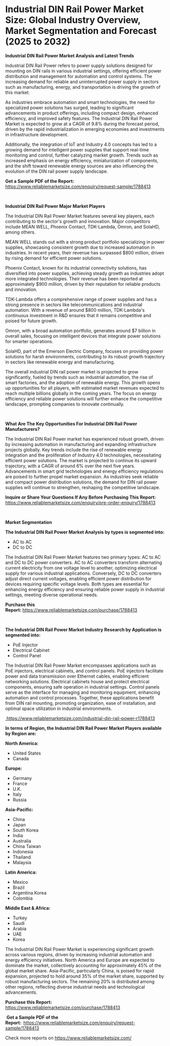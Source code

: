 <p><h1>Industrial DIN Rail Power Market Size: Global Industry Overview, Market Segmentation and Forecast (2025 to 2032)</h1></p><p><strong>Industrial DIN Rail Power Market Analysis and Latest Trends</strong></p>
<p><p>Industrial DIN Rail Power refers to power supply solutions designed for mounting on DIN rails in various industrial settings, offering efficient power distribution and management for automation and control systems. The increasing demand for reliable and uninterrupted power supply in sectors such as manufacturing, energy, and transportation is driving the growth of this market. </p><p>As industries embrace automation and smart technologies, the need for specialized power solutions has surged, leading to significant advancements in product offerings, including compact design, enhanced efficiency, and improved safety features. The Industrial DIN Rail Power Market is expected to grow at a CAGR of 9.8% during the forecast period, driven by the rapid industrialization in emerging economies and investments in infrastructure development.</p><p>Additionally, the integration of IoT and Industry 4.0 concepts has led to a growing demand for intelligent power supplies that support real-time monitoring and control, further catalyzing market growth. Trends such as increased emphasis on energy efficiency, miniaturization of components, and the shift toward renewable energy sources are also influencing the evolution of the DIN rail power supply landscape.</p></p>
<p><strong>Get a Sample PDF of the Report:&nbsp;</strong> <a href="https://www.reliablemarketsize.com/enquiry/request-sample/1788413?utm_campaign=1911&utm_medium=2&utm_source=Github&utm_content=ia&utm_term=14022025&utm_id=industrial-din-rail-power">https://www.reliablemarketsize.com/enquiry/request-sample/1788413</a></p>
<p>&nbsp;</p>
<p><strong>Industrial DIN Rail Power Major Market Players</strong></p>
<p><p>The Industrial DIN Rail Power Market features several key players, each contributing to the sector's growth and innovation. Major competitors include MEAN WELL, Phoenix Contact, TDK-Lambda, Omron, and SolaHD, among others.</p><p>MEAN WELL stands out with a strong product portfolio specializing in power supplies, showcasing consistent growth due to increased automation in industries. In recent years, their revenue has surpassed $800 million, driven by rising demand for efficient power solutions.</p><p>Phoenix Contact, known for its industrial connectivity solutions, has diversified into power supplies, achieving steady growth as industries adopt more integrated technologies. Their revenue has been reported at approximately $900 million, driven by their reputation for reliable products and innovation.</p><p>TDK-Lambda offers a comprehensive range of power supplies and has a strong presence in sectors like telecommunications and industrial automation. With a revenue of around $800 million, TDK-Lambda's continuous investment in R&D ensures that it remains competitive and poised for future growth.</p><p>Omron, with a broad automation portfolio, generates around $7 billion in overall sales, focusing on intelligent devices that integrate power solutions for smarter operations. </p><p>SolaHD, part of the Emerson Electric Company, focuses on providing power solutions for harsh environments, contributing to its robust growth trajectory in sectors like renewable energy and manufacturing.</p><p>The overall industrial DIN rail power market is projected to grow significantly, fueled by trends such as industrial automation, the rise of smart factories, and the adoption of renewable energy. This growth opens up opportunities for all players, with estimated market revenues expected to reach multiple billions globally in the coming years. The focus on energy efficiency and reliable power solutions will further enhance the competitive landscape, prompting companies to innovate continually.</p></p>
<p>&nbsp;</p>
<p><strong>What Are The Key Opportunities For Industrial DIN Rail Power Manufacturers?</strong></p>
<p><p>The Industrial DIN Rail Power market has experienced robust growth, driven by increasing automation in manufacturing and expanding infrastructure projects globally. Key trends include the rise of renewable energy integration and the proliferation of Industry 4.0 technologies, necessitating efficient power solutions. The market is projected to continue its upward trajectory, with a CAGR of around 6% over the next five years. Advancements in smart grid technologies and energy efficiency regulations are poised to further propel market expansion. As industries seek reliable and compact power distribution solutions, the demand for DIN rail power supplies will continue to strengthen, reshaping the competitive landscape.</p></p>
<p><strong>Inquire or Share Your Questions If Any Before Purchasing This Report:</strong> <a href="https://www.reliablemarketsize.com/enquiry/pre-order-enquiry/1788413?utm_campaign=1911&utm_medium=2&utm_source=Github&utm_content=ia&utm_term=14022025&utm_id=industrial-din-rail-power">https://www.reliablemarketsize.com/enquiry/pre-order-enquiry/1788413</a></p>
<p>&nbsp;</p>
<p><strong>Market Segmentation</strong></p>
<p><strong>The Industrial DIN Rail Power Market Analysis by types is segmented into:</strong></p>
<p><ul><li>AC to AC</li><li>DC to DC</li></ul></p>
<p><p>The Industrial DIN Rail Power Market features two primary types: AC to AC and DC to DC power converters. AC to AC converters transform alternating current electricity from one voltage level to another, optimizing electrical supply for various industrial applications. Conversely, DC to DC converters adjust direct current voltages, enabling efficient power distribution for devices requiring specific voltage levels. Both types are essential for enhancing energy efficiency and ensuring reliable power supply in industrial settings, meeting diverse operational needs.</p></p>
<p><strong>Purchase this Report:&nbsp;</strong><a href="https://www.reliablemarketsize.com/purchase/1788413?utm_campaign=1911&utm_medium=2&utm_source=Github&utm_content=ia&utm_term=14022025&utm_id=industrial-din-rail-power">https://www.reliablemarketsize.com/purchase/1788413</a></p>
<p>&nbsp;</p>
<p><strong>The Industrial DIN Rail Power Market Industry Research by Application is segmented into:</strong></p>
<p><ul><li>PoE Injector</li><li>Electrical Cabinet</li><li>Control Panel</li></ul></p>
<p><p>The Industrial DIN Rail Power Market encompasses applications such as PoE injectors, electrical cabinets, and control panels. PoE injectors facilitate power and data transmission over Ethernet cables, enabling efficient networking solutions. Electrical cabinets house and protect electrical components, ensuring safe operation in industrial settings. Control panels serve as the interface for managing and monitoring equipment, enhancing automation and control processes. Together, these applications benefit from DIN rail mounting, promoting organization, ease of installation, and optimal space utilization in industrial environments.</p></p>
<p><a href="https://www.reliablemarketsize.com/industrial-din-rail-power-r1788413?utm_campaign=1911&utm_medium=2&utm_source=Github&utm_content=ia&utm_term=14022025&utm_id=industrial-din-rail-power">&nbsp;https://www.reliablemarketsize.com/industrial-din-rail-power-r1788413</a></p>
<p><strong>In terms of Region, the Industrial DIN Rail Power Market Players available by Region are:</strong></p>
<p>
    <p> <strong> North America: </strong>
        <ul>
            <li>United States</li>
            <li>Canada</li>
        </ul>
        </p> 
    <p> <strong> Europe: </strong>
        <ul>
            <li>Germany</li>
            <li>France</li>
            <li>U.K.</li>
            <li>Italy</li>
            <li>Russia</li>
        </ul>
        </p> 
    <p> <strong> Asia-Pacific: </strong>
        <ul>
            <li>China</li>
            <li>Japan</li>
            <li>South Korea</li>
            <li>India</li>
            <li>Australia</li>
            <li>China Taiwan</li>
            <li>Indonesia</li>
            <li>Thailand</li>
            <li>Malaysia</li>
        </ul>
        </p> 
    <p> <strong> Latin America: </strong>
        <ul>
            <li>Mexico</li>
            <li>Brazil</li>
            <li>Argentina Korea</li>
            <li>Colombia</li>
        </ul>
        </p> 
    <p> <strong> Middle East & Africa: </strong>
        <ul>
            <li>Turkey</li>
            <li>Saudi</li>
            <li>Arabia</li>
            <li>UAE</li>
            <li>Korea</li>
        </ul>
    </p>
    </p>
<p><p>The Industrial DIN Rail Power Market is experiencing significant growth across various regions, driven by increasing industrial automation and energy efficiency initiatives. North America and Europe are expected to dominate the market, collectively accounting for approximately 45% of the global market share. Asia-Pacific, particularly China, is poised for rapid expansion, projected to hold around 35% of the market share, supported by robust manufacturing sectors. The remaining 20% is distributed among other regions, reflecting diverse industrial needs and technological advancements.</p></p>
<p><strong>Purchase this Report: </strong><a href="https://www.reliablemarketsize.com/purchase/1788413?utm_campaign=1911&utm_medium=2&utm_source=Github&utm_content=ia&utm_term=14022025&utm_id=industrial-din-rail-power">https://www.reliablemarketsize.com/purchase/1788413</a></p>
<p>&nbsp;<strong>Get a Sample PDF of the Report:&nbsp;&nbsp;</strong><a href="https://www.reliablemarketsize.com/enquiry/request-sample/1788413?utm_campaign=1911&utm_medium=2&utm_source=Github&utm_content=ia&utm_term=14022025&utm_id=industrial-din-rail-power">https://www.reliablemarketsize.com/enquiry/request-sample/1788413</a></p>
<p><strong></strong></p>
<p>Check more reports on <a href="https://www.reliablemarketsize.com/?utm_campaign=1911&utm_medium=2&utm_source=Github&utm_content=ia&utm_term=14022025&utm_id=industrial-din-rail-power">https://www.reliablemarketsize.com/</a></p>